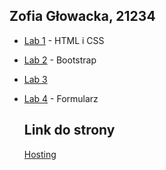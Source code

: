 ## Zofia Głowacka, 21234

- [Lab 1](https://github.com//LaRitaait/PWJS/tree/main/ZofiaGłowacka21234/Lab1) - HTML i CSS
- [Lab 2](https://github.com//LaRitaait/PWJS/tree/main/ZofiaGłowacka21234/Lab2) - Bootstrap
- [Lab 3](https://github.com//LaRitaait/PWJS/tree/main/ZofiaGłowacka21234/Lab3)
- [Lab 4](https://github.com//LaRitaait/PWJS/tree/main/ZofiaGłowacka21234/Lab4) - Formularz

  ## Link do strony

  [Hosting](https://laritaait.github.io/PWJS/)
